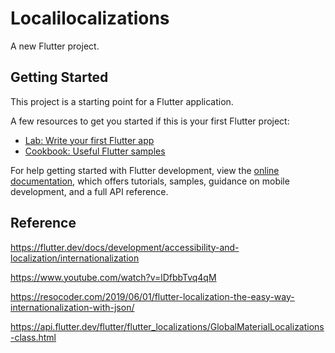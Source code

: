# Localilocalizations

A new Flutter project.

## Getting Started

This project is a starting point for a Flutter application.

A few resources to get you started if this is your first Flutter project:

- [Lab: Write your first Flutter app](https://docs.flutter.dev/get-started/codelab)
- [Cookbook: Useful Flutter samples](https://docs.flutter.dev/cookbook)

For help getting started with Flutter development, view the
[online documentation](https://docs.flutter.dev/), which offers tutorials,
samples, guidance on mobile development, and a full API reference.

## Reference

https://flutter.dev/docs/development/accessibility-and-localization/internationalization

https://www.youtube.com/watch?v=lDfbbTvq4qM

https://resocoder.com/2019/06/01/flutter-localization-the-easy-way-internationalization-with-json/

https://api.flutter.dev/flutter/flutter_localizations/GlobalMaterialLocalizations-class.html